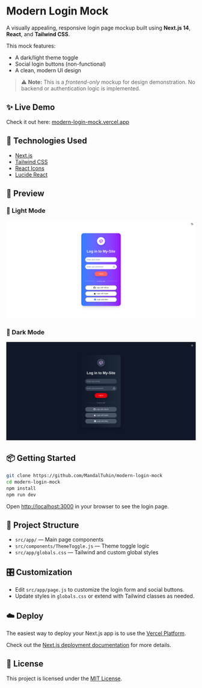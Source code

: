 # Modern Login Mock

A visually appealing, responsive login page mockup built using **Next.js 14**, **React**, and **Tailwind CSS**.

This mock features:

- A dark/light theme toggle
- Social login buttons (non-functional)
- A clean, modern UI design

> ⚠️ **Note:** This is a _frontend-only_ mockup for design demonstration. No backend or authentication logic is implemented.

## ✨ Live Demo

Check it out here: [modern-login-mock.vercel.app](https://modern-login-mock.vercel.app/)

## 🚀 Technologies Used

- [Next.js](https://nextjs.org/)
- [Tailwind CSS](https://tailwindcss.com/)
- [React Icons](https://react-icons.github.io/react-icons/)
- [Lucide React](https://lucide.dev/)

## 📸 Preview

### 🔆 Light Mode

![Screenshot-Light](./screenshot-light.png)

### 🌙 Dark Mode

![Screenshot-Dark](./screenshot-dark.png)

## 📦 Getting Started

```bash
git clone https://github.com/MandalTuhin/modern-login-mock
cd modern-login-mock
npm install
npm run dev
```

Open [http://localhost:3000](http://localhost:3000) in your browser to see the login page.

## 📁 Project Structure

- `src/app/` — Main page components
- `src/components/ThemeToggle.js` — Theme toggle logic
- `src/app/globals.css` — Tailwind and custom global styles

## 🎛️ Customization

- Edit `src/app/page.js` to customize the login form and social buttons.
- Update styles in `globals.css` or extend with Tailwind classes as needed.

## ☁️ Deploy

The easiest way to deploy your Next.js app is to use the [Vercel Platform](https://vercel.com/new?utm_medium=default-template&filter=next.js&utm_source=create-next-app&utm_campaign=create-next-app-readme).

Check out the [Next.js deployment documentation](https://nextjs.org/docs/app/building-your-application/deploying) for more details.

## 📝 License

This project is licensed under the [MIT License](./LICENSE).
